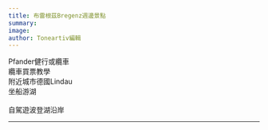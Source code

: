 ```yaml
---
title: 布雷根茲Bregenz週邊景點
summary: 
image: 
author: Toneartiv編輯
---
```

Pfander健行或纜車
<br>
纜車買票教學
<br>
附近城市德國Lindau
<br>
坐船游湖<br>
<br>
自駕遊波登湖沿岸
<hr>